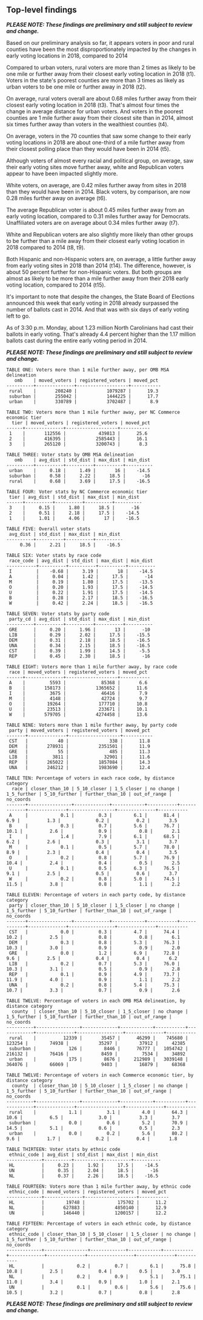 ## Top-level findings
**_PLEASE NOTE: These findings are preliminary and still subject to review and change._**

Based on our preliminary analysis so far, it appears voters in poor and rural counties have been the most disproportionately impacted by the changes in early voting locations in 2018, compared to 2014

Compared to urban voters, rural voters are more than 2 times as likely to be one mile or further away from their closest early voting location in 2018 (t1). Voters in the state's poorest counties are more than 3 times as likely as urban voters to be one mile or further away in 2018 (t2).

On average, rural voters overall are about 0.68 miles further away from their closest early voting location in 2018 (t3). That's almost four times the change in average distance for urban voters. And voters in the poorest counties are 1 mile further away from their closest site than in 2014, almost six times further away than voters in the wealthiest counties (t4).

On average, voters in the 70 counties that saw some change to their early voting locations in 2018 are about one-third of a mile further away from their closest polling place than they would have been in 2014 (t5).

Although voters of almost every racial and political group, on average, saw their early voting sites move further away, white and Republican voters appear to have been impacted slightly more.

White voters, on average, are 0.42 miles further away from sites in 2018 than they would have been in 2014. Black voters, by comparison, are now 0.28 miles further away on average (t6).

The average Republican voter is about 0.45 miles further away from an early voting location, compared to 0.31 miles further away for Democrats. Unaffiliated voters are on average about 0.34 miles further away (t7).

White and Republican voters are also slightly more likely than other groups to be further than a mile away from their closest early voting location in 2018 compared to 2014 (t8, t9).

Both Hispanic and non-Hispanic voters are, on average, a little further away from early voting sites in 2018 than 2014 (t14). The difference, however, is about 50 percent further for non-Hispanic voters. But both groups are almost as likely to be more than a mile further away from their 2018 early voting location, compared to 2014 (t15).

It's important to note that despite the changes, the State Board of Elections announced this week that early voting in 2018 already surpassed the number of ballots cast in 2014. And that was with six days of early voting left to go.

As of 3:30 p.m. Monday, about 1.23 million North Carolinians had cast their ballots in early voting. That's already 4.4 percent higher than the 1.17 million ballots cast during the entire early voting period in 2014.

**_PLEASE NOTE: These findings are preliminary and still subject to review and change._**

```
TABLE ONE: Voters more than 1 mile further away, per OMB MSA delineation
   omb    | moved_voters | registered_voters | moved_pct 
----------+--------------+-------------------+-----------
 rural    |       208240 |           1079287 |      19.3
 suburban |       255042 |           1444225 |      17.7
 urban    |       330789 |           3702487 |       8.9
 ```

```
TABLE TWO: Voters more than 1 mile further away, per NC Commerce economic tier
  tier | moved_voters | registered_voters | moved_pct 
------+--------------+-------------------+-----------
 1    |       112556 |            439813 |      25.6
 2    |       416395 |           2585443 |      16.1
 3    |       265120 |           3200743 |       8.3
```

```
TABLE THREE: Voter stats by OMB MSA delineation
   omb    | avg_dist | std_dist | max_dist | min_dist 
----------+----------+----------+----------+----------
 urban    |     0.18 |     1.49 |       16 |    -14.5
 suburban |     0.58 |     2.22 |     18.5 |      -16
 rural    |     0.68 |     3.69 |     17.5 |    -16.5
```

```
TABLE FOUR: Voter stats by NC Commerce economic tier
 tier | avg_dist | std_dist | max_dist | min_dist 
------+----------+----------+----------+----------
 3    |     0.15 |     1.80 |     18.5 |      -16
 2    |     0.51 |     2.18 |     17.5 |    -14.5
 1    |     1.01 |     4.06 |       17 |    -16.5
```

```
TABLE FIVE: Overall voter stats
 avg_dist | std_dist | max_dist | min_dist 
----------+----------+----------+----------
     0.36 |     2.21 |     18.5 |    -16.5
```

```
TABLE SIX: Voter stats by race code
 race_code | avg_dist | std_dist | max_dist | min_dist 
-----------+----------+----------+----------+----------
 I         |    -0.68 |     3.19 |       18 |    -14.5
 A         |     0.04 |     1.42 |     17.5 |      -14
 M         |     0.19 |     1.80 |     17.5 |    -13.5
 O         |     0.20 |     1.93 |     17.5 |    -14.5
 U         |     0.22 |     1.91 |     17.5 |    -14.5
 B         |     0.28 |     2.17 |     18.5 |    -16.5
 W         |     0.42 |     2.24 |     18.5 |    -16.5
```

```
TABLE SEVEN: Voter stats by party code
 party_cd | avg_dist | std_dist | max_dist | min_dist 
----------+----------+----------+----------+----------
 GRE      |     0.20 |     1.96 |       13 |      -10
 LIB      |     0.29 |     2.02 |     17.5 |    -15.5
 DEM      |     0.31 |     2.18 |     18.5 |    -16.5
 UNA      |     0.34 |     2.15 |     18.5 |    -16.5
 CST      |     0.39 |     1.99 |     14.5 |     -5.5
 REP      |     0.45 |     2.30 |     18.5 |      -16
```

```
TABLE EIGHT: Voters more than 1 mile further away, by race code 
 race | moved_voters | registered_voters | moved_pct 
------+--------------+-------------------+-----------
 A    |         5593 |             85368 |       6.6
 B    |       158173 |           1365652 |      11.6
 I    |         3675 |             46416 |       7.9
 M    |         4148 |             42724 |       9.7
 O    |        19264 |            177710 |      10.8
 U    |        23513 |            233671 |      10.1
 W    |       579705 |           4274458 |      13.6
```

```
TABLE NINE: Voters more than 1 mile further away, by party code
 party | moved_voters | registered_voters | moved_pct 
-------+--------------+-------------------+-----------
 CST   |           40 |               338 |      11.8
 DEM   |       278931 |           2351501 |      11.9
 GRE   |           55 |               485 |      11.3
 LIB   |         3811 |             32901 |      11.6
 REP   |       265022 |           1857084 |      14.3
 UNA   |       246212 |           1983690 |      12.4
```

```
TABLE TEN: Percentage of voters in each race code, by distance category
  race | closer_than_10 | 5_10_closer | 1_5_closer | no change | 1_5_further | 5_10_further | further_than_10 | out_of_range | no_coords 
-------+----------------+-------------+------------+-----------+-------------+--------------+-----------------+--------------+-----------
 A     |            0.1 |         0.3 |        6.1 |      81.4 |         6.9 |          1.3 |             0.2 |          0.2 |       3.5
 B     |            0.3 |         0.7 |        5.6 |      76.7 |        10.1 |          2.6 |             0.9 |          0.8 |       2.1
 I     |            1.4 |         7.9 |        6.1 |      68.5 |         6.2 |          2.6 |             0.3 |          3.1 |       3.7
 M     |            0.1 |         0.5 |        5.7 |      78.0 |         8.9 |          2.3 |             0.4 |          0.4 |       3.5
 O     |            0.2 |         0.8 |        5.7 |      76.9 |        10.4 |          2.4 |             0.4 |          0.5 |       2.5
 U     |            0.1 |         0.5 |        6.3 |      76.5 |         9.1 |          2.5 |             0.5 |          0.6 |       3.7
 W     |            0.2 |         0.8 |        5.0 |      74.5 |        11.5 |          3.8 |             0.8 |          1.1 |       2.2
```

```
TABLE ELEVEN: Percentage of voters in each party code, by distance category
 party | closer_than_10 | 5_10_closer | 1_5_closer | no change | 1_5_further | 5_10_further | further_than_10 | out_of_range | no_coords 
-------+----------------+-------------+------------+-----------+-------------+--------------+-----------------+--------------+-----------
 CST   |            0.0 |         0.3 |        4.7 |      74.4 |        10.2 |          2.5 |             0.8 |          0.8 |       6.1
 DEM   |            0.3 |         0.8 |        5.3 |      76.3 |        10.3 |          3.0 |             0.9 |          0.9 |       2.0
 GRE   |            0.0 |         1.2 |        6.9 |      72.8 |         9.6 |          2.5 |             0.4 |          0.4 |       6.2
 LIB   |            0.2 |         0.7 |        5.3 |      76.0 |        10.3 |          3.1 |             0.5 |          0.9 |       2.8
 REP   |            0.1 |         0.9 |        4.9 |      73.7 |        11.9 |          4.0 |             0.9 |          1.1 |       2.2
 UNA   |            0.2 |         0.8 |        5.4 |      75.3 |        10.7 |          3.3 |             0.7 |          0.9 |       2.6
```

```
TABLE TWELVE: Percentage of voters in each OMB MSA delineation, by distance category
  county  | closer_than_10 | 5_10_closer | 1_5_closer | no change | 1_5_further | 5_10_further | further_than_10 | out_of_range | no_coords 
----------+----------------+-------------+------------+-----------+-------------+--------------+-----------------+--------------+-----------
 rural    |          12339 |       35457 |      46299 |    745680 |      123254 |        74938 |           35297 |        37912 |     42385
 suburban |            126 |        8446 |      76777 |   1054742 |      216132 |        76416 |            8459 |         7534 |     34892
 urban    |            175 |        8676 |     212989 |   3039148 |      364076 |        66069 |            9403 |        16879 |     68368
```

```
TABLE TWELVE: Percentage of voters in each Commerce economic tier, by distance category
  county  | closer_than_10 | 5_10_closer | 1_5_closer | no change | 1_5_further | 5_10_further | further_than_10 | out_of_range | no_coords 
----------+----------------+-------------+------------+-----------+-------------+--------------+-----------------+--------------+-----------
 rural    |            1.1 |         3.1 |        4.0 |      64.3 |        10.6 |          6.5 |             3.0 |          3.3 |       3.7
 suburban |            0.0 |         0.6 |        5.2 |      70.9 |        14.5 |          5.1 |             0.6 |          0.5 |       2.3
 urban    |            0.0 |         0.2 |        5.6 |      80.2 |         9.6 |          1.7 |             0.2 |          0.4 |       1.8
```

```
TABLE THIRTEEN: Voter stats by ethnic code
 ethnic_code | avg_dist | std_dist | max_dist | min_dist 
-------------+----------+----------+----------+----------
 HL          |     0.23 |     1.92 |     17.5 |    -14.5
 UN          |     0.35 |     2.04 |     18.5 |      -16
 NL          |     0.37 |     2.26 |     18.5 |    -16.5
```

```
TABLE FOURTEEN: Voters more than 1 mile further away, by ethnic code
 ethnic_code | moved_voters | registered_voters | moved_pct 
-------------+--------------+-------------------+-----------
 HL          |        19748 |            175702 |      11.2
 NL          |       627883 |           4850140 |      12.9
 UN          |       146440 |           1200157 |      12.2
```

```
TABLE FIFTEEN: Percentage of voters in each ethnic code, by distance category
 ethnic_code | closer_than_10 | 5_10_closer | 1_5_closer | no change | 1_5_further | 5_10_further | further_than_10 | out_of_range | no_coords 
-------------+----------------+-------------+------------+-----------+-------------+--------------+-----------------+--------------+-----------
 HL          |            0.2 |         0.7 |        6.1 |      75.8 |        10.8 |          2.5 |             0.4 |          0.5 |       3.0
 NL          |            0.2 |         0.9 |        5.1 |      75.1 |        11.0 |          3.4 |             0.9 |          1.0 |       2.1
 UN          |            0.1 |         0.6 |        5.6 |      75.6 |        10.5 |          3.2 |             0.7 |          0.8 |       2.8
```

**_PLEASE NOTE: These findings are preliminary and still subject to review and change._**